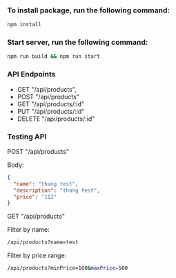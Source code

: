 ### To install package, run the following command:

```bash
npm install
```

### Start server, run the following command:

```bash
npm run build && npm run start
```

### API Endpoints

- GET "/api/products", 
- POST "/api/products"
- GET "/api/products/:id"
- PUT "/api/products/:id"
- DELETE "/api/products/:id"

### Testing API
POST "/api/products"

Body: 
```json
{
  "name": "thang test",
  "description": "thang test",
  "price": "112"
}
```

GET "/api/products"

Filter by name:
```bash
/api/products?name=test
```

Filter by price range:
```bash
/api/products?minPrice=100&maxPrice=500
```